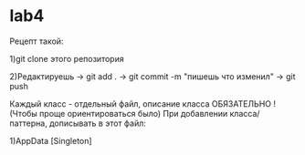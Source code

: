 # lab4
Рецепт такой:

1)git clone этого репозитория

2)Редактируешь -> git add . -> git commit -m "пишешь что изменил" -> git push

Каждый класс - отдельный файл, описание класса ОБЯЗАТЕЛЬНО ! (Чтобы проще ориентироваться было)
При добавлении класса/паттерна, дописывать в этот файл:

1)AppData [Singleton]
